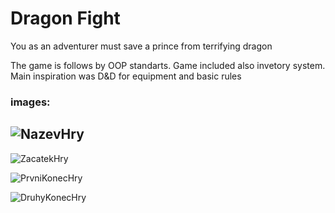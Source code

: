 # Dragon Fight #

You as an adventurer must save a prince from terrifying dragon


The game is follows by OOP standarts. Game included also invetory system. Main inspiration was D&D for equipment and basic rules

### images:

![NazevHry](https://user-images.githubusercontent.com/42646031/180016933-51a7e7f9-61dd-4e03-8c08-2fc317b70d8d.png)
-------------------------------------------------------------------------------------------------------------------------------
![ZacatekHry](https://user-images.githubusercontent.com/42646031/151656330-2aca4947-a9e9-43e9-95d5-5884b34ec391.png)

![PrvniKonecHry](https://user-images.githubusercontent.com/42646031/151656333-dc5206af-9172-4c0e-aa48-422889656f8e.png)

![DruhyKonecHry](https://user-images.githubusercontent.com/42646031/151656334-ad92121a-8d61-4e77-981d-90bb8fd55497.png)
